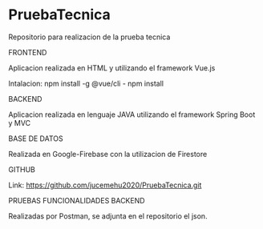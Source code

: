 # PruebaTecnica
 Repositorio para realizacion de la prueba tecnica

FRONTEND

Aplicacion realizada en HTML y utilizando el framework Vue.js

Intalacion: npm install -g @vue/cli - npm install


BACKEND

Aplicacion realizada en lenguaje JAVA utilizando el framework Spring Boot y MVC


BASE DE DATOS

Realizada en Google-Firebase con la utilizacion de Firestore

GITHUB

Link: https://github.com/jucemehu2020/PruebaTecnica.git

PRUEBAS FUNCIONALIDADES BACKEND

Realizadas por Postman, se adjunta en el repositorio el json.
